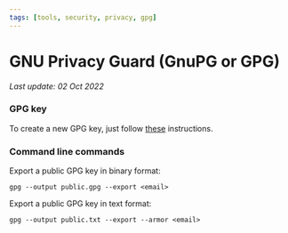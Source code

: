 ```yaml
---
tags: [tools, security, privacy, gpg]
---
```


# GNU Privacy Guard (GnuPG or GPG)

*Last update: 02 Oct 2022*

### GPG key

To create a new GPG key, just follow [these](https://docs.github.com/en/authentication/managing-commit-signature-verification/generating-a-new-gpg-key) instructions.

### Command line commands

Export a public GPG key in binary format:

    gpg --output public.gpg --export <email>

Export a public GPG key in text format:

    gpg --output public.txt --export --armor <email>
